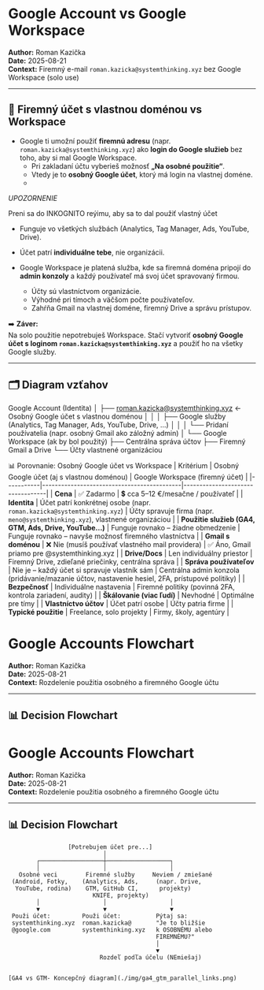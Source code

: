 # Google Account vs Google Workspace

**Author:** Roman Kazička  
**Date:** 2025-08-21  
**Context:** Firemný e-mail `roman.kazicka@systemthinking.xyz` bez Google Workspace (solo use)

---

## 🔑 Firemný účet s vlastnou doménou vs Workspace

- Google ti umožní použiť **firemnú adresu** (napr. `roman.kazicka@systemthinking.xyz`) ako **login do Google služieb** bez toho, aby si mal Google Workspace.  
  - Pri zakladaní účtu vyberieš možnosť **„Na osobné použitie“**.  
  - Vtedy je to **osobný Google účet**, ktorý má login na vlastnej doméne.
  -   
 *UPOZORNENIE*
 
 Preni sa do INKOGNITO reýimu, aby sa to dal použiť vlastný účet
  
  - Funguje vo všetkých službách (Analytics, Tag Manager, Ads, YouTube, Drive).  
  - Účet patrí **individuálne tebe**, nie organizácii.

- Google Workspace je platená služba, kde sa firemná doména pripojí do **admin konzoly** a každý používateľ má svoj účet spravovaný firmou.  
  - Účty sú vlastníctvom organizácie.  
  - Výhodné pri tímoch a väčšom počte používateľov.  
  - Zahŕňa Gmail na vlastnej doméne, firemný Drive a správu prístupov.

➡️ **Záver:**  
Na solo použitie nepotrebuješ Workspace. Stačí vytvoriť **osobný Google účet s loginom `roman.kazicka@systemthinking.xyz`** a použiť ho na všetky Google služby.  

---

## 🗂️ Diagram vzťahov


Google Account (Identita)
│
├── roman.kazicka@systemthinking.xyz   ← Osobný Google účet s vlastnou doménou
│   │
│   ├── Google služby (Analytics, Tag Manager, Ads, YouTube, Drive, ...)
│   │
│   └── Pridaní používatelia (napr. osobný Gmail ako záložný admin)
│
└── Google Workspace (ak by bol použitý)
    ├── Centrálna správa účtov
    ├── Firemný Gmail a Drive
    └── Účty vlastnené organizáciou



📊 Porovnanie: Osobný Google účet vs Workspace
| Kritérium | Osobný Google účet (aj s vlastnou doménou) | Google Workspace (firemný účet) |
|-----------|--------------------------------------------|----------------------------------|
| **Cena** | ✅ Zadarmo | 💲 cca 5–12 €/mesačne / používateľ |
| **Identita** | Účet patrí konkrétnej osobe (napr. `roman.kazicka@systemthinking.xyz`) | Účty spravuje firma (napr. `meno@systemthinking.xyz`), vlastnené organizáciou |
| **Použitie služieb (GA4, GTM, Ads, Drive, YouTube...)** | Funguje rovnako – žiadne obmedzenie | Funguje rovnako – navyše možnosť firemného vlastníctva |
| **Gmail s doménou** | ❌ Nie (musíš používať vlastného mail providera) | ✅ Áno, Gmail priamo pre @systemthinking.xyz |
| **Drive/Docs** | Len individuálny priestor | Firemný Drive, zdieľané priečinky, centrálna správa |
| **Správa používateľov** | Nie je – každý účet si spravuje vlastník sám | Centrálna admin konzola (pridávanie/mazanie účtov, nastavenie hesiel, 2FA, prístupové politiky) |
| **Bezpečnosť** | Individuálne nastavenia | Firemné politiky (povinná 2FA, kontrola zariadení, audity) |
| **Škálovanie (viac ľudí)** | Nevhodné | Optimálne pre tímy |
| **Vlastníctvo účtov** | Účet patrí osobe | Účty patria firme |
| **Typické použitie** | Freelance, solo projekty | Firmy, školy, agentúry |

# Google Accounts Flowchart

**Author:** Roman Kazička  
**Date:** 2025-08-21  
**Context:** Rozdelenie použitia osobného a firemného Google účtu

---

## 📊 Decision Flowchart
# Google Accounts Flowchart

**Author:** Roman Kazička  
**Date:** 2025-08-21  
**Context:** Rozdelenie použitia osobného a firemného Google účtu

---

## 📊 Decision Flowchart

```plaintext
                 [Potrebujem účet pre...]
                           │
        ┌──────────────────┼──────────────────┐
        │                  │                  │
   Osobné veci        Firemné služby     Neviem / zmiešané
 (Android, Fotky,    (Analytics, Ads,     (napr. Drive,
  YouTube, rodina)    GTM, GitHub CI,      projekty)
                        KNIFE, projekty)
        │                  │                  │
        ▼                  ▼                  ▼
 Použi účet:         Použi účet:          Pýtaj sa:
 systemthinking.xyz  roman.kazicka@       "Je to bližšie
 @google.com         systemthinking.xyz   k OSOBNÉMU alebo
                                          FIREMNÉMU?"
                                          │
                                          ▼
                          Rozdeľ podľa účelu (NEmiešaj)


[GA4 vs GTM- Koncepčný diagram](./img/ga4_gtm_parallel_links.png)